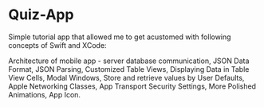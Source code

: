 # Quiz-App


Simple tutorial app that allowed me to get acustomed with following concepts of Swift and XCode:

Architecture of mobile app - server database communication, JSON Data Format, JSON Parsing, Customized Table Views, Displaying Data in Table View Cells, Modal Windows, Store and retrieve values by User Defaults, Apple Networking Classes, App Transport Security Settings, More Polished Animations, App Icon.
